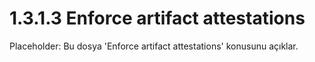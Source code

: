 # 1.3.1.3 Enforce artifact attestations

Placeholder: Bu dosya 'Enforce artifact attestations' konusunu açıklar.
